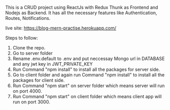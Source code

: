 This is a CRUD project using ReactJs with Redux Thunk as Frontend and Nodejs as Backend.
It has all the necessary features like Authentication, Routes, Notifications.

live site: https://blog-mern-practise.herokuapp.com/

Steps to follow:

1. Clone the repo.
2. Go to server folder
3. Rename .env.default to .env and put neccessay Mongo url in DATABASE and any jwt key in JWT_PRIVATE_KEY
4. Run Command "npm install" to install all the packages for server side.
5. Go to client folder and again run Command "npm install" to install all the packages for client side.
6. Run Command "npm start" on server folder which means server will run on port 4000.
7. Run Command "npm start" on client folder which means client app will run on port 3000.

